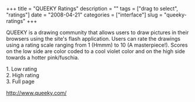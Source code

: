 +++
title = "QUEEKY Ratings"
description = ""
tags = ["drag to select", "ratings"]
date = "2008-04-21"
categories = ["interface"]
slug = "queeky-ratings"
+++


<p>QUEEKY is a drawing community that allows users to draw pictures in their browsers using the site's flash application. Users can rate the drawings using a rating scale ranging from 1 (Hmmm) to 10 (A masterpiece!). Scores on the low side are color coded to a cool violet color and on the high side towards a hotter pink/fuschia.</p>
<div id="screens-full" class="clear"><div class="caption">1. Low rating</div><div class="fullimg clear"><a href="//media.konigi.com/interface/queeky-rating-1.png" class="group" rel="group" title="1. Low rating"><img src="//media.konigi.com/interface/queeky-rating-1.png" alt="" class="img-responsive"></a></div></div><div id="screens-full" class="clear"><div class="caption">2. High rating</div><div class="fullimg clear"><a href="//media.konigi.com/interface/queeky-rating-2.png" class="group" rel="group" title="2. High rating"><img src="//media.konigi.com/interface/queeky-rating-2.png" alt="" class="img-responsive"></a></div></div><div id="screens-full" class="clear"><div class="caption">3. Full page</div><div class="fullimg clear"><a href="//media.konigi.com/interface/queeky-rating-3.png" class="group" rel="group" title="3. Full page"><img src="//media.konigi.com/interface/queeky-rating-3.png" alt="" class="img-responsive"></a></div></div>        
<p><a href="http://www.queeky.com/">http://www.queeky.com/</a></p>

